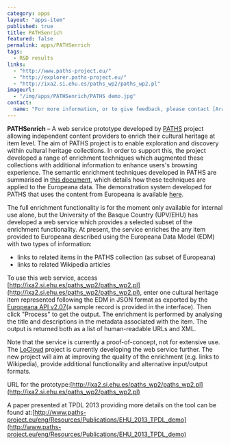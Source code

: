 ```yaml
---
category: apps
layout: "apps-item"
published: true
title: PATHSenrich
featured: false
permalink: apps/PATHSenrich
tags: 
  - R&D results
links: 
  - "http://www.paths-project.eu/"
  - "http://explorer.paths-project.eu/"
  - "http://ixa2.si.ehu.es/paths_wp2/paths_wp2.pl"
imageurl: 
  - "/img/apps/PATHSenrich/PATHS demo.jpg"
contact: 
  name: "For more information, or to give feedback, please contact [Arantxa Otegi](arantza.otegi@ehu.es)".
---
```

**PATHSenrich** – A web service prototype developed by [PATHS](http://www.paths-project.eu/) project allowing independent content providers to enrich their cultural heritage at item level.
The aim of PATHS project is to enable exploration and discovery within cultural heritage collections. In order to support this, the project developed a range of enrichment techniques which augmented these collections with additional information to enhance users's browsing experience. The semantic enrichment techniques developed in PATHS are summarised in [this document](http://www.paths-project.eu/eng/Resources/Semantic-Enrichment-of-Cultural-Heritage-content-in-PATHS), which details how these techniques are applied to the Europeana data. The demonstration system developed for PATHS that uses the content from Europeana is available [here](http://explorer.paths-project.eu/). 

The full enrichment functionality is for the moment only available for internal use alone, but the University of the Basque Country (UPV/EHU) has developed a web service which provides a selected subset of the enrichment functionality. At present, the service enriches the any item provided to Europeana described using the Europeana Data Model (EDM) with two types of information:
* links to related items in the PATHS collection (as subset of Europeana)
* links to related Wikipedia articles

To use this web service, access [http://ixa2.si.ehu.es/paths_wp2/paths_wp2.pl](http://ixa2.si.ehu.es/paths_wp2/paths_wp2.pl), enter one cultural heritage item represented following the EDM in JSON format as exported by the [Europeana API v2.07](http://preview.europeana.eu/portal/api-introduction.html)(a sample record is provided in the interface). Then click "Process" to get the output. The enrichment is performed by analysing the title and descriptions in the metadata associated with the item. The output is returned both as a list of human-readable URLs and XML.

Note that the service is currently a proof-of-concept, not for extensive use. The [LoCloud](http://www.locloud.eu/) project is currently developing the web service further. The new project will aim at improving the quality of the enrichment (e.g. links to Wikipedia), provide additional functionality and alternative input/output formats.

URL for the prototype:[http://ixa2.si.ehu.es/paths_wp2/paths_wp2.pl](http://ixa2.si.ehu.es/paths_wp2/paths_wp2.pl) 

A paper presented at TPDL 2013 providing more details on the tool can be found at:[http://www.paths-project.eu/eng/Resources/Publications/EHU_2013_TPDL_demo](http://www.paths-project.eu/eng/Resources/Publications/EHU_2013_TPDL_demo)

